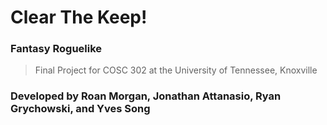 # Clear The Keep!
### Fantasy Roguelike 
> Final Project for COSC 302 at the University of Tennessee, Knoxville
### Developed by **Roan Morgan**, **Jonathan Attanasio**, **Ryan Grychowski**, and **Yves Song**

